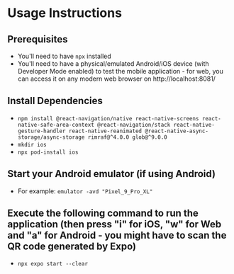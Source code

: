 # Usage Instructions

## Prerequisites
* You'll need to have `npx` installed
* You'll need to have a physical/emulated Android/iOS device (with Developer Mode enabled) to test the mobile application - for web, you can access it on any modern web browser on http://localhost:8081/

## Install Dependencies

* `npm install @react-navigation/native react-native-screens react-native-safe-area-context @react-navigation/stack react-native-gesture-handler react-native-reanimated @react-native-async-storage/async-storage rimraf@^4.0.0 glob@^9.0.0`
* `mkdir ios`
* `npx pod-install ios`

## Start your Android emulator (if using Android)

* For example: `emulator -avd "Pixel_9_Pro_XL"`

## Execute the following command to run the application (then press "i" for iOS, "w" for Web and "a" for Android - you might have to scan the QR code generated by Expo)

* `npx expo start --clear`
